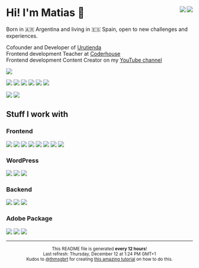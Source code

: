 <h1>Hi! I'm Matias 👋 <span><a href="https://matiascoletta.com"><img align="right" src="https://img.shields.io/badge/matiascoletta.com-%23FF3C00.svg?style=flat&logoColor=white"></a><a href="https://linkedin.com/in/matiascoletta"><img align="right" src="https://img.shields.io/badge/Matias%20Coletta-%230077B5.svg?style=flat&logo=linkedin&logoColor=white"></a></span></h1>



<p>Born in 🇦🇷 Argentina and living in 🇪🇸 Spain, open to new challenges and experiences.</p>

<p>Cofounder and Developer of <a href="https://urutienda.com">Urutienda</a><br/>
Frontend development Teacher at <a href="https://coderhouse.com">Coderhouse</a><br/>
Frontend development Content Creator on my <a href="https://youtube.com/carpicoder">YouTube channel</a></p>

<a href="https://youtube.com/carpicoder" target="_blank"><img src="https://img.shields.io/badge/@carpicoder-18.5K%20subs%20|%20130%20videos%20|%201.1M%20views-ff0000?color=2F3134&logo=youtube&labelColor=ff0000&style=flat"></a>

<a href="https://carpicoder.com" target="_blank"><img src="https://img.shields.io/badge/carpicoder.com-%23FF3C00.svg?style=flat&logoColor=white"></a>
<a href="https://instagram.com/carpicoder"><img src="https://img.shields.io/badge/@carpicoder-%23E4405F.svg?style=flat&logo=Instagram&logoColor=white"></a>
<a href="https://discord.gg/wHKxGbMt4A"><img src="https://img.shields.io/badge/Carpi%20Coder-%235865F2.svg?style=flat&logo=discord&logoColor=white"></a>
<a href="https://x.com/carpicoder"><img src="https://img.shields.io/badge/@carpicoder-%232F3134.svg?style=flat&logo=X&logoColor=white"></a>
<a href="https://threads.com/carpicoder"><img src="https://img.shields.io/badge/@carpicoder-2F3134?style=flat&logo=Threads&logoColor=white"></a>
<a href="https://tiktok.com/@carpicoder"><img src="https://img.shields.io/badge/@carpicoder-%232F3134.svg?style=flat&logo=TikTok&logoColor=white"></a>

<p>
    <img src="https://img.shields.io/github/stars/carpicoder?style=flat&logo=github&color=FF3C00&labelColor=2F3134">
    <img src="https://img.shields.io/github/followers/carpicoder?style=flat&logo=github&color=FF3C00&labelColor=2F3134">
</p>

<h2>Stuff I work with</h2>

<h3>Frontend</h3>
<p>
    <img src="https://img.shields.io/badge/HTML5-%23E34F26.svg?style=flat&logo=html5&logoColor=white">
    <img src="https://img.shields.io/badge/CSS3-%231572B6.svg?style=flat&logo=css3&logoColor=white">
    <img src="https://img.shields.io/badge/JavaScript-%23323330.svg?style=flat&logo=javascript&logoColor=%23F7DF1E"> <img src="https://img.shields.io/badge/Bootstrap-%238511FA.svg?style=flat&logo=bootstrap&logoColor=white">
    <img src="https://img.shields.io/badge/Tailwind-%2338B2AC.svg?style=flat&logo=tailwind-css&logoColor=white">
    <img src="https://img.shields.io/badge/SASS%20&%20SCSS-hotpink.svg?style=flat&logo=SASS&logoColor=white">
    <img src="https://img.shields.io/badge/React-%2320232a.svg?style=flat&logo=react&logoColor=%2361DAFB">
    <img src="https://img.shields.io/badge/Jest-%23C21325?style=flat&logo=jest&logoColor=white">
</p>

<h3>WordPress</h3>
<p>
    <img src="https://img.shields.io/badge/WooCommerce-%23117AC9.svg?style=flat&logo=WordPress&logoColor=white">
    <img src="https://img.shields.io/badge/Elementor-%23117AC9.svg?style=flat&logo=WordPress&logoColor=white">
    <img src="https://img.shields.io/badge/Themes%20&%20Plugins%20Development-%23117AC9.svg?style=flat&logo=WordPress&logoColor=white">
</p>

<h3>Backend</h3>
<p>
    <img src="https://img.shields.io/badge/PHP-%23777BB4.svg?style=flat&logo=php&logoColor=white">
    <img src="https://img.shields.io/badge/MySQL-4479A1.svg?style=flat&logo=mysql&logoColor=white">
    <img src="https://img.shields.io/badge/Firebase-%23039BE5.svg?style=flat&logo=firebase">
</p>

<h3>Adobe Package</h3>
<p>
    <img src="https://img.shields.io/badge/Adobe%20Photoshop-%2331A8FF.svg?style=flat&logo=adobe%20photoshop&logoColor=white">
    <img src="https://img.shields.io/badge/Adobe%20Illustrator-%23FF9A00.svg?style=flat&logo=adobe%20illustrator&logoColor=white">
    <img src="https://img.shields.io/badge/Adobe%20Premiere%20Pro-9999FF.svg?style=flat&logo=Adobe%20Premiere%20Pro&logoColor=white">
</p>

---
<p align="center"><sub>This README file is generated <b>every 12 hours</b>!</br>Last refresh: Thursday, December 12 at 1:24 PM GMT+1<br />Kudos to <a href="https://github.com/thmsgbrt">@thmsgbrt</a> for creating <a href="https://medium.com/@th.guibert/how-to-create-a-self-updating-readme-md-for-your-github-profile-f8b05744ca91">this amazing tutorial</a> on how to do this.</sub></p>